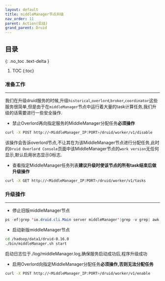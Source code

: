 ```yaml
---
layout: default
title: middleManager节点升级
nav_order: 11
parent: Action(实战)
grand_parent: Druid
---
```


## 目录
{: .no_toc .text-delta }

1. TOC
{:toc}

### 准备工作

---

我们在升级druid服务的时候,升级`historical`,`overlord`,`broker`,`coordinator`这些服务很简单,但是由于在`middleManager`节点中运行着大量的task计算任务,我们升级的话需要进行一些安全操作.

- 禁止Overlord再向指定服务的MiddleManager分配任务**必须操作**

```bash
curl -X POST http://<MiddleManager_IP:PORT>/druid/worker/v1/disable
```

该操作会告诉overlord节点,不让其在为该MiddleManager节点进行分配任务,此时的`Druid Overlord Console`页面中该MiddleManager节点的`work version`无任何显示,默认启用状态显示0标志.

- 查看指定MiddleManager任务列表**建议升级时使该节点的所有task结束后做升级操作**

```bash
curl -X GET http://<MiddleManager_IP:PORT>/druid/worker/v1/tasks
```

### 升级操作

---

- 停止旧版middleManager节点

```java
ps -ef|grep 'io.druid.cli.Main server middleManager'|grep -v grep| awk '{print $2}' | xargs kill
```

- 启动新版middleManager节点

```bash
cd /hadoop/data1/druid-0.16.0
./bin/middleManager.sh start
```

启动日志位于./log/middleManager.log,确保服务启动成功后,程序升级成功

- 启用Overlord向指定MiddleManager分配任务**必须操作,否则无法分配任务**

```bash
curl -X POST http://<MiddleManager_IP:PORT>/druid/worker/v1/enable
```